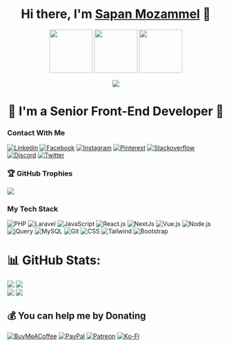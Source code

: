 <div id="header" align="center">
  
# Hi there, I'm [Sapan Mozammel][website] 👋  
  <img src="https://media.giphy.com/media/HwBlFQZFcAoUcPHZdX/giphy.gif" width="100"/>
  <img src="https://media.giphy.com/media/M9gbBd9nbDrOTu1Mqx/giphy.gif" width="100"/>
  <img src="https://media.giphy.com/media/HwBlFQZFcAoUcPHZdX/giphy.gif" width="100"/>
  <br/>
  
[![](https://visitcount.itsvg.in/api?id=SapanMozammel&icon=5&color=12)](https://visitcount.itsvg.in)
# 🌟 I'm a Senior Front-End Developer 🌟
</div>


### Contact With Me
[![Linkedin](https://img.shields.io/badge/-Linkedin-%232c3e50?style=for-the-badge&logo=linkedin)](https://www.linkedin.com/in/sapanmozammel/)
[![Facebook](https://img.shields.io/badge/-Facebook-%232c3e50?style=for-the-badge&logo=facebook)](https://www.facebook.com/profile.php?viewas=100000686899395&id=100006385456989)
[![Instagram](https://img.shields.io/badge/-Instagram-%232c3e50?style=for-the-badge&logo=instagram)](https://www.instagram.com/sapanmozammel/?fbclid=IwAR260q7QCVQA8rdLw6tVloZMaaKeC0ldxAd_pl7Dc4t7CSNGBdpvSjvxe9I)
[![Pinterest](https://img.shields.io/badge/-Pinterest-%232c3e50?style=for-the-badge&logo=pinterest)](https://www.pinterest.com/sapanmozammel/)
[![Stackoverflow](https://img.shields.io/badge/-Stackoverflow-%232c3e50?style=for-the-badge&logo=stackoverflow)](https://stackoverflow.com/users/18916441/mozammel-ali)
[![Discord](https://img.shields.io/badge/-Discord-%232c3e50?style=for-the-badge&logo=discord)](https://discord.com/users/sapanmozammel)
[![Twitter](https://img.shields.io/badge/-Twitter-%232c3e50?style=for-the-badge&logo=twitter)](https://twitter.com/sapan_mozammel)


### 🏆 GitHub Trophies
![](https://github-profile-trophy.vercel.app/?username=SapanMozammel&theme=onedark&no-frame=false&no-bg=false&margin-w=4)


### My Tech Stack
![PHP](https://img.shields.io/badge/-PHP-%232c3e50?style=for-the-badge&logo=PHP)
![Laravel](https://img.shields.io/badge/-Laravel-%232c3e50?style=for-the-badge&logo=laravel)
![JavaScript](https://img.shields.io/badge/-JavaScript-%232c3e50?style=for-the-badge&logo=javascript)
![React.js](https://img.shields.io/badge/-React.js-%232c3e50?style=for-the-badge&logo=react)
![NextJs](https://img.shields.io/badge/-NextJs-%232c3e50?style=for-the-badge&logo=Next.js)
![Vue.js](https://img.shields.io/badge/-Vue.js-%232c3e50?style=for-the-badge&logo=vuedotjs)
![Node.js](https://img.shields.io/badge/-Node.js-%232c3e50?style=for-the-badge&logo=nodedotjs)
![jQuery](https://img.shields.io/badge/-jQuery-%232c3e50?style=for-the-badge&logo=jQuery)
![MySQL](https://img.shields.io/badge/-MySQL-%232c3e50?style=for-the-badge&logo=MySQL)
![Git](https://img.shields.io/badge/-Git-%232c3e50?style=for-the-badge&logo=git)
![CSS](https://img.shields.io/badge/-CSS-%232c3e50?style=for-the-badge&logo=css3)
![Tailwind](https://img.shields.io/badge/-Tailwind-%232c3e50?style=for-the-badge&logo=tailwindcss)
![Bootstrap](https://img.shields.io/badge/-Bootstrap-%232c3e50?style=for-the-badge&logo=Bootstrap)


# 📊 GitHub Stats:
![](https://github-contributor-stats.vercel.app/api?username=SapanMozammel&limit=5&theme=dark&combine_all_yearly_contributions=true)
![](https://github-readme-stats.vercel.app/api/top-langs?username=SapanMozammel&show_icons=true&locale=en&theme=dark)<br/>
![](https://github-readme-stats.vercel.app/api?username=SapanMozammel&theme=dark&hide_border=false&include_all_commits=true&count_private=true)
![](https://github-readme-streak-stats.herokuapp.com/?user=SapanMozammel&theme=dark&hide_border=false)<br/>


## 💰 You can help me by Donating
[![BuyMeACoffee](https://img.shields.io/badge/Buy%20Me%20a%20Coffee-ffdd00?style=for-the-badge&logo=buy-me-a-coffee&logoColor=black)](https://buymeacoffee.com/sapanmozammel) [![PayPal](https://img.shields.io/badge/PayPal-00457C?style=for-the-badge&logo=paypal&logoColor=white)](https://paypal.me/sapanmozammel) [![Patreon](https://img.shields.io/badge/Patreon-F96854?style=for-the-badge&logo=patreon&logoColor=white)](https://patreon.com/sapanmozammel) [![Ko-Fi](https://img.shields.io/badge/Ko--fi-F16061?style=for-the-badge&logo=ko-fi&logoColor=white)](https://ko-fi.com/sapanmozammel) 


[website]: https://sapan-portfolio.vercel.app
